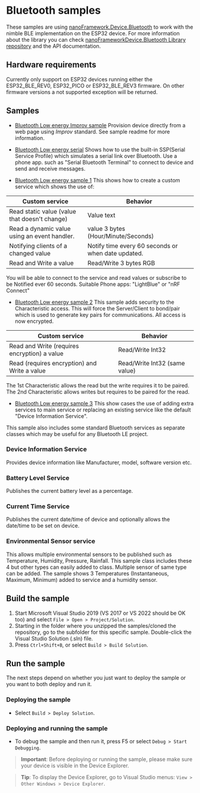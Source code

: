 # Bluetooth samples

These samples are using [nanoFramework.Device.Bluetooth](https://github.com/nanoframework/nanoFramework.Device.Bluetooth) to work with the nimble BLE implementation on the ESP32 device. For more information about the library you can check [nanoFrameworkDevice.Bluetooth Library repository](https://github.com/nanoframework/nanoFramework.Device.Bluetooth) and the API documentation.

## Hardware requirements

Currently only support on ESP32 devices running either the ESP32_BLE_REV0, ESP32_PICO or ESP32_BLE_REV3 firmware.
On other firmware versions a not supported exception will be returned.

## Samples
* [Bluetooth Low energy Improv sample](ImprovWifi)
Provision device directly from a web page using *Improv* standard.
See sample readme for more information.

* [Bluetooth Low energy serial](BluetoothLESerial)
Shows how to use the built-in SSP(Serial Service Profile) which simulates a serial link over Bluetooth. Use a phone app. 
such as "Serial Bluetooth Terminal" to connect to device and send and receive messages.

* [Bluetooth Low energy sample 1](BluetoothLESample1)
This shows how to create a custom service which shows the use of:

| Custom service | Behavior |
| --- | --- |
| Read static value (value that doesn't change) | Value text |
| Read a dynamic value using an event handler. | value 3 bytes (Hour/Minute/Seconds) |
| Notifying clients of a changed value | Notify time every 60 seconds or when date updated. |
| Read and Write a value | Read/Write 3 bytes RGB |

You will be able to connect to the service and read values or subscribe to be Notified ever 60 seconds.
Suitable Phone apps: "LightBlue" or "nRF Connect"

* [Bluetooth Low energy sample 2](BluetoothLESample2)
This sample adds security to the Characteristic access. This will force the Server/Client to bond/pair which is 
used to generate key pairs for communications. All access is now encrypted. 

| Custom service | Behavior |
| --- | --- |
| Read and Write (requires encryption) a value | Read/Write Int32 |
| Read (requires encryption) and Write a value | Read/Write Int32 (same value) |

The 1st Characteristic allows the read but the write requires it to be paired.
The 2nd Characteristic allows writes but requires to be paired for the read.

* [Bluetooth Low energy sample 3](BluetoothLESample3)
This show cases the use of adding extra services to main service or replacing an existing service 
like the default "Device Information Service". 

This sample also includes some standard Bluetooth services as separate classes which may be useful 
for any Bluetooth LE project.

### Device Information Service 

Provides device information like Manufacturer, model, software version etc.

### Battery Level Service

Publishes the current battery level as a percentage.

### Current Time Service

Publishes the current date/time of device and optionally allows the date/time to be set on device.

### Environmental Sensor service

This allows multiple environmental sensors to be published such as Temperature, Humidity, Pressure, Rainfall.
This sample class includes these 4 but other types can easily added to class. Multiple sensor of same type can be added.
The sample shows 3 Temperatures (Instantaneous, Maximum, Minimum) added to service and a humidity sensor.

## Build the sample

1. Start Microsoft Visual Studio 2019 (VS 2017 or VS 2022 should be OK too) and select `File > Open > Project/Solution`.
1. Starting in the folder where you unzipped the samples/cloned the repository, go to the subfolder for this specific sample. Double-click the Visual Studio Solution (.sln) file.
1. Press `Ctrl+Shift+B`, or select `Build > Build Solution`.

## Run the sample

The next steps depend on whether you just want to deploy the sample or you want to both deploy and run it.

### Deploying the sample

- Select `Build > Deploy Solution`.

### Deploying and running the sample

- To debug the sample and then run it, press F5 or select `Debug > Start Debugging`.

> **Important**: Before deploying or running the sample, please make sure your device is visible in the Device Explorer.

> **Tip**: To display the Device Explorer, go to Visual Studio menus: `View > Other Windows > Device Explorer`.
